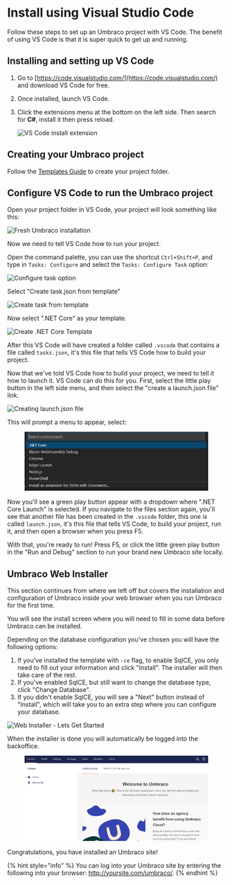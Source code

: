 # Install using Visual Studio Code

Follow these steps to set up an Umbraco project with VS Code. The benefit of using VS Code is that it is super quick to get up and running.

## Installing and setting up VS Code

1. Go to [https://code.visualstudio.com/](https://code.visualstudio.com/) and download VS Code for free.
2. Once installed, launch VS Code.
3.  Click the extensions menu at the bottom on the left side. Then search for **C#**, install it then press reload.

    ![VS Code install extension](images/VsCode/VsCodeExtension.png)

## Creating your Umbraco project

Follow the [Templates Guide](install-umbraco-with-templates.md) to create your project folder.

## Configure VS Code to run the Umbraco project

Open your project folder in VS Code, your project will look something like this:

![Fresh Umbraco installation](images/VsCode/netcoreStructure.png)

Now we need to tell VS Code how to run your project.

Open the command palette, you can use the shortcut `Ctrl+Shift+P`, and type in `Tasks: Configure` and select the `Tasks: Configure Task` option:

![Configure task option](images/VsCode/ConfigureTask.png)

Select "Create task.json from template"

![Create task from template](images/VsCode/TaskJsonFromTemplate.png)

Now select ".NET Core" as your template.

![Create .NET Core Template](images/VsCode/NetcoreTemplate.png)

After this VS Code will have created a folder called `.vscode` that contains a file called `tasks.json`, it's this file that tells VS Code how to build your project.

Now that we've told VS Code how to build your project, we need to tell it how to launch it. VS Code can do this for you. First, select the little play button in the left side menu, and then select the "create a launch.json file" link.

![Creating launch.json file](images/VsCode/creatingLaunchFile.png)

This will prompt a menu to appear, select:

<figure><img src="../../../../.gitbook/assets/NetcoreTask.png" alt=""><figcaption></figcaption></figure>

Now you'll see a green play button appear with a dropdown where ".NET Core Launch" is selected. If you navigate to the files section again, you'll see that another file has been created in the `.vscode` folder, this one is called `launch.json`, it's this file that tells VS Code, to build your project, run it, and then open a browser when you press F5.

With that, you're ready to run! Press F5, or click the little green play button in the "Run and Debug" section to run your brand new Umbraco site locally.

## Umbraco Web Installer

This section continues from where we left off but covers the installation and configuration of Umbraco inside your web browser when you run Umbraco for the first time.

You will see the install screen where you will need to fill in some data before Umbraco can be installed.

Depending on the database configuration you've chosen you will have the following options:

1. If you've installed the template with `-ce` flag, to enable SqlCE, you only need to fill out your information and click "Install". The installer will then take care of the rest.
2. If you've enabled SqlCE, but still want to change the database type, click "Change Database".
3. If you didn't enable SqlCE, you will see a "Next" button instead of "Install", which will take you to an extra step where you can configure your database.

![Web Installer - Lets Get Started](images/installer.png)

When the installer is done you will automatically be logged into the backoffice.

<figure><img src="../../../../.gitbook/assets/dashboard-v8.PNG" alt=""><figcaption></figcaption></figure>

Congratulations, you have installed an Umbraco site!

{% hint style="info" %}
You can log into your Umbraco site by entering the following into your browser: http://yoursite.com/umbraco/.
{% endhint %}
